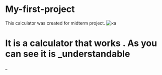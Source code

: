 # My-first-project
This calculator was created for midterm project.
![ка](https://user-images.githubusercontent.com/73305001/98432286-ab146080-20de-11eb-94c3-a3312fdaea77.JPG)
<h1>It is a calculator that works . As you can see it is _understandable</h1>_
<h2>

